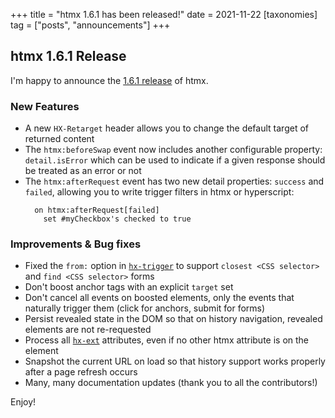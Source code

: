 +++
title = "htmx 1.6.1 has been released!"
date = 2021-11-22
[taxonomies]
tag = ["posts", "announcements"]
+++

## htmx 1.6.1 Release

I'm happy to announce the [1.6.1 release](https://unpkg.com/browse/htmx.org@1.6.1/) of htmx.

### New Features

* A new `HX-Retarget` header allows you to change the default target of returned content
* The `htmx:beforeSwap` event now includes another configurable property: `detail.isError` which can
  be used to indicate if a given response should be treated as an error or not
* The `htmx:afterRequest` event has two new detail properties: `success` and `failed`, allowing you to write 
  trigger filters in htmx or hyperscript:
  ```applescript
    on htmx:afterRequest[failed]
      set #myCheckbox's checked to true
  ```
  
### Improvements & Bug fixes

* Fixed the `from:` option in [`hx-trigger`](@/attributes/hx-trigger.md) to support `closest <CSS selector>` 
  and `find <CSS selector>` forms
* Don't boost anchor tags with an explicit `target` set
* Don't cancel all events on boosted elements, only the events that naturally trigger them (click for anchors, submit
  for forms)
* Persist revealed state in the DOM so that on history navigation, revealed elements are not re-requested
* Process all [`hx-ext`](@/attributes/hx-ext.md) attributes, even if no other htmx attribute is on the element
* Snapshot the current URL on load so that history support works properly after a page refresh occurs
* Many, many documentation updates (thank you to all the contributors!)

Enjoy!
